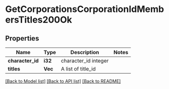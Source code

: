 # GetCorporationsCorporationIdMembersTitles200Ok

## Properties

Name | Type | Description | Notes
------------ | ------------- | ------------- | -------------
**character_id** | **i32** | character_id integer | 
**titles** | **Vec<i32>** | A list of title_id | 

[[Back to Model list]](../README.md#documentation-for-models) [[Back to API list]](../README.md#documentation-for-api-endpoints) [[Back to README]](../README.md)


